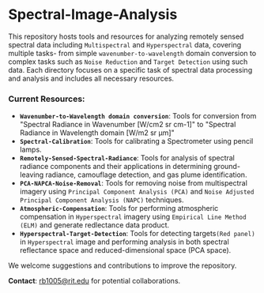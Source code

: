 # Spectral-Image-Analysis

This repository hosts tools and resources for analyzing remotely sensed spectral data including `Multispectral` and `Hyperspectral` data, covering multiple tasks- from simple `wavenumber-to-wavelength` domain conversion to complex tasks such as `Noise Reduction` and `Target Detection` using such data. Each directory focuses on a specific task of spectral data processing and analysis and includes all necessary resources.

### Current Resources:
- **`Wavenumber-to-Wavelength domain conversion`**: Tools for conversion from "Spectral Radiance in Wavenumber [W/cm2 sr cm-1]" to "Spectral Radiance in Wavelength domain [W/m2 sr μm]"
- **`Spectral-Calibration`**: Tools for calibrating a Spectrometer using pencil lamps.
- **`Remotely-Sensed-Spectral-Radiance`**: Tools for analysis of spectral radiance components and their applications in determining ground-leaving radiance, camouflage detection, and gas plume identification.
- **`PCA-NAPCA-Noise-Removal`**: Tools for removing noise from multispectral imagery using `Principal Component Analysis (PCA)` and `Noise Adjusted Principal Component Analysis (NAPC)` techniques.
- **`Atmospheric-Compensation`**: Tools for performing atmospheric compensation in `Hyperspectral` imagery using `Empirical Line Method (ELM)` and generate redlectance data product.
- **`Hyperspectral-Target-Detection`**: Tools for detecting targets`(Red panel)` in `Hyperspectral` image and performing analysis in both spectral reflectance space and reduced-dimensional space (PCA space).


We welcome suggestions and contributions to improve the repository.  

**Contact**: [rb1005@rit.edu](mailto:rb1005@rit.edu) for potential collaborations.

